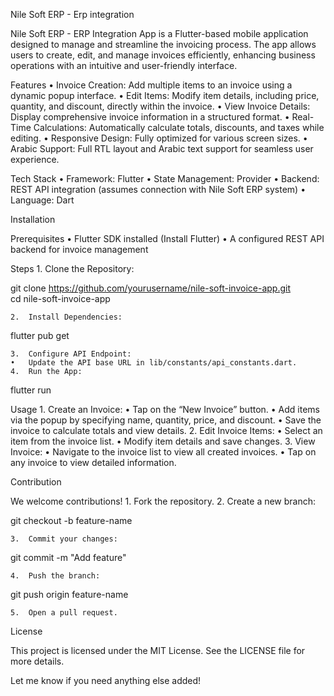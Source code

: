 

Nile Soft ERP - Erp integration 

Nile Soft ERP - ERP Integration App is a Flutter-based mobile application designed to manage and streamline the invoicing process. The app allows users to create, edit, and manage invoices efficiently, enhancing business operations with an intuitive and user-friendly interface.

Features
	•	Invoice Creation: Add multiple items to an invoice using a dynamic popup interface.
	•	Edit Items: Modify item details, including price, quantity, and discount, directly within the invoice.
	•	View Invoice Details: Display comprehensive invoice information in a structured format.
	•	Real-Time Calculations: Automatically calculate totals, discounts, and taxes while editing.
	•	Responsive Design: Fully optimized for various screen sizes.
	•	Arabic Support: Full RTL layout and Arabic text support for seamless user experience.

Tech Stack
	•	Framework: Flutter
	•	State Management: Provider
	•	Backend: REST API integration (assumes connection with Nile Soft ERP system)
	•	Language: Dart

Installation

Prerequisites
	•	Flutter SDK installed (Install Flutter)
	•	A configured REST API backend for invoice management

Steps
	1.	Clone the Repository:

git clone https://github.com/yourusername/nile-soft-invoice-app.git  
cd nile-soft-invoice-app  


	2.	Install Dependencies:

flutter pub get  


	3.	Configure API Endpoint:
	•	Update the API base URL in lib/constants/api_constants.dart.
	4.	Run the App:

flutter run  

Usage
	1.	Create an Invoice:
	•	Tap on the “New Invoice” button.
	•	Add items via the popup by specifying name, quantity, price, and discount.
	•	Save the invoice to calculate totals and view details.
	2.	Edit Invoice Items:
	•	Select an item from the invoice list.
	•	Modify item details and save changes.
	3.	View Invoice:
	•	Navigate to the invoice list to view all created invoices.
	•	Tap on any invoice to view detailed information.

Contribution

We welcome contributions!
	1.	Fork the repository.
	2.	Create a new branch:

git checkout -b feature-name  


	3.	Commit your changes:

git commit -m "Add feature"  


	4.	Push the branch:

git push origin feature-name  


	5.	Open a pull request.

License

This project is licensed under the MIT License. See the LICENSE file for more details.

Let me know if you need anything else added!